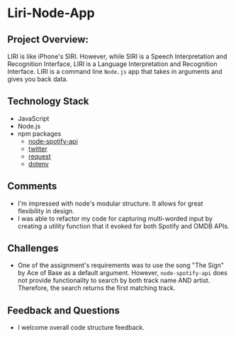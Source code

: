 # Liri-Node-App
## Project Overview: 
LIRI is like iPhone's SIRI. However, while SIRI is a Speech Interpretation and Recognition Interface, LIRI is a Language Interpretation and Recognition Interface. LIRI is a command line `Node.js` app that takes in arguments and gives you back data.
## Technology Stack
* JavaScript 
* Node.js
* npm packages
    * [node-spotify-api](https://www.npmjs.com/package/node-spotify-api)
    * [twitter](https://www.npmjs.com/package/twitter)
    * [request](https://www.npmjs.com/package/request)
    * [dotenv](https://www.npmjs.com/package/dotenv)
## Comments
* I'm impressed with node's modular structure. It allows for great flexibility in design.
* I was able to refactor my code for capturing multi-worded input by creating a utility function that it evoked for both Spotify and OMDB APIs.
## Challenges
* One of the assignment's requirements was to use the song "The Sign" by Ace of Base as a default argument. However, `node-spotify-api` does not provide functionality to search by both track name AND artist. Therefore, the search returns the first matching track.

## Feedback and Questions
* I welcome overall code structure feedback.

